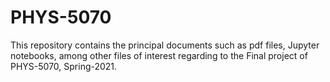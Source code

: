 # PHYS-5070

This repository contains the principal documents such as pdf files, Jupyter notebooks, among other files of interest regarding to the Final project 
of PHYS-5070, Spring-2021.
